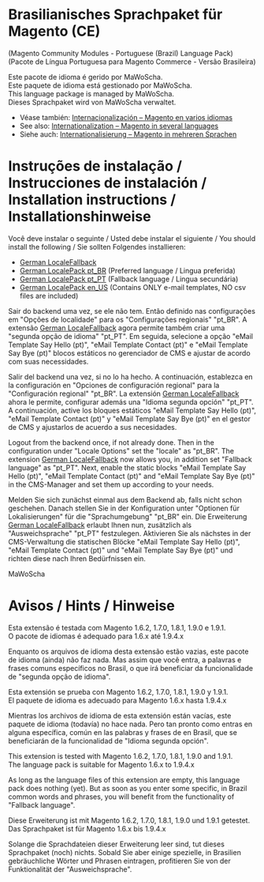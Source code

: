 # Brasilianisches Sprachpaket für Magento (CE)
(Magento Community Modules - Portuguese (Brazil) Language Pack)<br />
(Pacote de Língua Portuguesa para Magento Commerce - Versão Brasileira)

Este pacote de idioma é gerido por MaWoScha.<br />
Este paquete de idioma está gestionado por MaWoScha.<br />
This language package is managed by MaWoScha.<br />
Dieses Sprachpaket wird von MaWoScha verwaltet.

* Véase también: [Internacionalización – Magento en varios idiomas](http://blog.siempro.co/?p=105&lang=es)
* See also: [Internationalization – Magento in several languages](http://blog.siempro.co/?p=105&lang=en)
* Siehe auch: [Internationalisierung – Magento in mehreren Sprachen](http://blog.siempro.co/?p=105&lang=de)


# Instruções de instalação / Instrucciones de instalación / Installation instructions / Installationshinweise

Você deve instalar o seguinte / Usted debe instalar el siguiente / You should install the following / Sie sollten Folgendes installieren:

*  [German LocaleFallback](https://github.com/MaWoScha/German_LocaleFallback)
*  [German LocalePack pt_BR](https://github.com/MaWoScha/German_LocalePack_pt_BR) (Preferred language / Lingua preferida)
*  [German LocalePack pt_PT](https://github.com/MaWoScha/German_LocalePack_pt_PT) (Fallback language / Lingua secundária)
*  [German LocalePack en_US](https://github.com/MaWoScha/German_LocalePack_en_US) (Contains ONLY e-mail templates, NO csv files are included)

Sair do backend uma vez, se ele não tem. Então definido nas configurações em "Opções de localidade" para os "Configurações regionais" "pt_BR". A extensão [German LocaleFallback](https://github.com/MaWoScha/German_LocaleFallback) agora permite também criar uma "segunda opção de idioma" "pt_PT". Em seguida, selecione a opção "eMail Template Say Hello (pt)", "eMail Template Contact (pt)" e "eMail Template Say Bye (pt)" blocos estáticos no gerenciador de CMS e ajustar de acordo com suas necessidades.

Salir del backend una vez, si no lo ha hecho. A continuación, establezca en la configuración en "Opciones de configuración regional" para la "Configuración regional" "pt_BR". La extensión [German LocaleFallback](https://github.com/MaWoScha/German_LocaleFallback) ahora le permite, configurar además una "Idioma segunda opción" "pt_PT". A continuación, active los bloques estáticos "eMail Template Say Hello (pt)", "eMail Template Contact (pt)" y "eMail Template Say Bye (pt)" en el gestor de CMS y ajustarlos de acuerdo a sus necesidades.

Logout from the backend once, if not already done. Then in the configuration under "Locale Options" set the "locale" as "pt_BR". The extension [German LocaleFallback](https://github.com/MaWoScha/German_LocaleFallback) now allows you, in addition set "Fallback language" as "pt_PT". Next, enable the static blocks "eMail Template Say Hello (pt)", "eMail Template Contact (pt)" and "eMail Template Say Bye (pt)" in the CMS-Manager and set them up according to your needs.

Melden Sie sich zunächst einmal aus dem Backend ab, falls nicht schon geschehen. Danach stellen Sie in der Konfiguration unter "Optionen für Lokalisierungen" für die "Sprachumgebung" "pt_BR" ein. Die Erweiterung [German LocaleFallback](https://github.com/MaWoScha/German_LocaleFallback) erlaubt Ihnen nun, zusätzlich als "Ausweichsprache" "pt_PT" festzulegen. Aktivieren Sie als nächstes in der CMS-Verwaltung die statischen Blöcke "eMail Template Say Hello (pt)", "eMail Template Contact (pt)" und "eMail Template Say Bye (pt)" und richten diese nach Ihren Bedürfnissen ein.

MaWoScha


# Avisos / Hints / Hinweise

Esta extensão é testada com Magento 1.6.2, 1.7.0, 1.8.1, 1.9.0 e 1.9.1. <br />
O pacote de idiomas é adequado para 1.6.x até 1.9.4.x

Enquanto os arquivos de idioma desta extensão estão vazias, este pacote de idioma (ainda) não faz nada.
Mas assim que você entra, a palavras e frases comuns específicos no Brasil, o que irá beneficiar da funcionalidade de "segunda opção de idioma".


Esta extensión se prueba con Magento 1.6.2, 1.7.0, 1.8.1, 1.9.0 y 1.9.1. <br />
El paquete de idioma es adecuado para Magento 1.6.x hasta 1.9.4.x

Mientras los archivos de idioma de esta extensión están vacías, este paquete de idioma (todavía) no hace nada.
Pero tan pronto como entras en alguna específica, común en las palabras y frases de en Brasil, que se beneficiarán de la funcionalidad de "Idioma segunda opción".


This extension is tested with Magento 1.6.2, 1.7.0, 1.8.1, 1.9.0 and 1.9.1. <br />
The language pack is suitable for Magento 1.6.x to 1.9.4.x

As long as the language files of this extension are empty, this language pack does nothing (yet).
But as soon as you enter some specific, in Brazil common words and phrases, you will benefit from the functionality of "Fallback language".


Diese Erweiterung ist mit Magento 1.6.2, 1.7.0, 1.8.1, 1.9.0 und 1.9.1 getestet. <br />
Das Sprachpaket ist für Magento 1.6.x bis 1.9.4.x

Solange die Sprachdateien dieser Erweiterung leer sind, tut dieses Sprachpaket (noch) nichts.
Sobald Sie aber einige spezielle, in Brasilien gebräuchliche Wörter und Phrasen eintragen, profitieren Sie von der Funktionalität der "Ausweichsprache".
